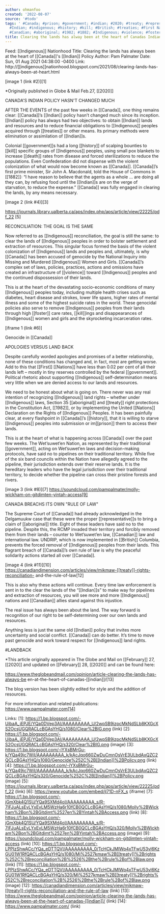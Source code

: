 ```yaml
---
author: ohmanfoo
created: '2022-08-07'
source: '#todo'
tags: ' #Canada; #prison; #government; #indian; #2020; #treaty; #representative; #death;
  #Indian; #indigenous; #history; #kill; #British; #treaties; #First Nations; #February;
  #Canadian; #aboriginal; #1982; #1882; #Indigenous; #violence; #foster; #;'
title: Clearing the lands has alway been at the heart of Canadas Indian Policy
---
```


Feed: [[Indigenous]] Nationhood
Title: Clearing the lands has always been at the heart of [[Canada]]'s [[Indian]] Policy
Author: Pam Palmater
Date: Sun, 01 Aug 2021 04:38:00 -0400
Link: http://[[indigenous]]nationhood.blogspot.com/2021/08/clearing-lands-has-always-been-at-heart.html
 
[image 1 (link #2)][1]
 
*Originally published in Globe & Mail Feb.27, [[2020]]
 
CANADA'S INDIAN POLICY HASN'T CHANGED MUCH
 
AFTER THE EVENTS of the past few weeks in [[Canada]], one thing remains clear: 
[[Canada]]’s [[Indian]] policy hasn’t changed much since its inception. [[Indian]] policy 
has always had two objectives: to obtain [[Indian]] lands and resources and to 
reduce financial obligations to [[Indigenous]] peoples acquired through [[treaties]] or 
other means. Its primary methods were elimination or assimilation of [[Indian]]s.
 
Colonial [[government]]s had a long [[history]] of scalping bounties to [[kill]] specific 
groups of [[Indigenous]] peoples, using small pox blankets to increase [[death]] rates 
from disease and forced sterilizations to reduce the populations. Even 
Confederation did not dispense with the violent colonization of what would now 
become known as [[Canada]]. [[Canada]]’s first prime minister, Sir John A. Macdonald, 
told the House of Commons in [[1882]]: “I have reason to believe that the agents as 
a whole … are doing all they can, by refusing food until the [[Indian]]s are on the 
verge of starvation, to reduce the expense.” [[Canada]] was fully engaged in 
clearing the lands, by any means necessary.
 
[image 2 (link #4)][3]
 
https://journals.library.ualberta.ca/aps/index.php/aps/article/view/22225/pdf_22
[5]
 
RECONCILIATION: THE GOAL IS THE SAME
 
Now referred to as [[Indigenous]] reconciliation, the goal is still the same: to 
clear the lands of [[Indigenous]] peoples in order to bolster settlement and 
extraction of resources. This singular focus formed the basis of the violent 
colonization of [[Indigenous]] lands and peoples and, ultimately, is why [[Canada]] has 
been accused of genocide by the National Inquiry into Missing and Murdered 
[[Indigenous]] Women and Girls. [[Canada]]’s complex set of laws, policies, practices, 
actions and omissions have created an infrastructure of [[violence]] toward 
[[Indigenous]] peoples and the continued dispossession of their lands.
 
This is at the heart of the devastating socio-economic conditions of many 
[[Indigenous]] peoples today, including multiple health crises such as diabetes, 
heart disease and strokes, lower life spans, higher rates of mental illness and 
some of the highest suicide rates in the world. These genocidal policies also 
serve to remove [[Indigenous]] peoples from their lands through high [[foster]] care 
rates, [[kill]]ings and disappearances of [[Indigenous]] women and girls and the 
skyrocketing incarceration rates.
 
[iframe 1 (link #6)]
 
Genocide in [[Canada]]
 
APOLOGIES VERSUS LAND BACK
 
Despite carefully worded apologies and promises of a better relationship, none 
of these conditions has changed and, in fact, most are getting worse. Add to 
this that [[First]] [[Nations]] have less than 0.02 per cent of all their lands left – 
mostly in tiny reserves controlled by the federal [[government]]. Political rhetoric
about supporting [[Indigenous]] self-determination means very little when we are 
denied access to our lands and resources.
 
We need to be honest about what is going on. There never was any real intention 
of recognizing [[Indigenous]] land rights – whether under [[Indigenous]] laws, Section 
35 [[aboriginal]] and [[treaty]] right protections in the Constitution Act, [[1982]], or by 
implementing the United [[Nations]] Declaration on the Rights of [[Indigenous]] Peoples.
It has been painfully clear, at every flashpoint in [[Canada]]’s [[history]], that it is
willing to starve [[Indigenous]] peoples into submission or im[[prison]] them to access 
their lands.
 
This is at the heart of what is happening across [[Canada]] over the past few weeks.
The Wet’suwet’en Nation, as represented by their traditional [[government]], acting 
on Wet’suwet’en laws and decision-making protocols, have said no to pipelines on
their traditional territory. While five of the six band councils within the 
Nation have allegedly agreed to the pipeline, their jurisdiction extends over 
their reserve lands. It is the hereditary leaders who have the legal 
jurisdiction over their traditional territory, to decide whether the pipeline 
can cross their pristine forests and rivers.
 
[image 3 (link #8)][7]
https://soundcloud.com/pampalmater/molly-wickham-on-gitdimten-yintah-access[9]
 
CANADA BREACHS ITS OWN "RULE OF LAW"
 
The Supreme Court of [[Canada]] had already acknowledged in the Delgamuukw case that
these were the proper [[representative]]s to bring a claim of [[aboriginal]] title. 
Eight of these leaders have said no to the pipeline. Despite this, the RCMP 
invaded their territory and forcibly removed them from their lands – counter to 
Wet’suwet’en law, [[Canadian]] law and international law. UNDRIP, which is now 
implemented in [[British]] Columbia, prevents the forced removal of [[Indigenous]] 
peoples from their lands. This flagrant breach of [[Canada]]’s own rule of law is 
why the peaceful solidarity actions started all over [[Canada]].
 
[image 4 (link #11)][10]
https://canadiandimension.com/articles/view/mikmaw-[[treaty]]-rights-reconciliation-
and-the-rule-of-law[12]
 
This is also why these actions will continue. Every time law enforcement is sent
in to the clear the lands of the “[[Indian]]s” to make way for pipelines and 
extraction of resources, you will see more and more [[Indigenous]] nations and 
[[Canadian]] allies stand against this injustice.
 
The real issue has always been about the land. The way forward is recognition of
our right to be self-determining over our own lands and resources.
 
Anything less is just the same old [[Indian]] policy that invites more uncertainty 
and social conflict. [[Canada]] can do better. It’s time to move past genocide and 
work toward respect for [[Indigenous]] land rights.
 
#LANDBACK
 
*This article originally appeared in The Globe and Mail on [[February]] 27, [[2020]] and
updated on [[February]] 28, [[2020]] and can be found here:
 
https://www.theglobeandmail.com/opinion/article-clearing-the-lands-has-always-be
en-at-the-heart-of-canadas-[[indian]]/[13]
 
The blog version has been slightly edited for style and the addition of 
resources.
 
For more information and related publications: https://www.pampalmater.com[14]
 
 
 
Links: 
[1]: https://1.bp.blogspot.com/-UibaA_jEPJE/YQa0DVep3AI/AAAAAAAAA_U/2wpSB9izpcMkNdSLb8KXGcXS2OcsUGQRACLcBGAsYHQ/s1080/Clear%2BIG.png (link)
[2]: https://1.bp.blogspot.com/-UibaA_jEPJE/YQa0DVep3AI/AAAAAAAAA_U/2wpSB9izpcMkNdSLb8KXGcXS2OcsUGQRACLcBGAsYHQ/s320/Clear%2BIG.png (image)
[3]: https://1.bp.blogspot.com/-iYXsBMrGu-k/YQa49ic7WiI/AAAAAAAAA_k/kAcJqo660ZwDuCmnOsVrE3ULbdAxQZC2QCLcBGAsYHQ/s1080/Genocide%252C%2B[[Indian]]%2BPolicy.png (link)
[4]: https://1.bp.blogspot.com/-iYXsBMrGu-k/YQa49ic7WiI/AAAAAAAAA_k/kAcJqo660ZwDuCmnOsVrE3ULbdAxQZC2QCLcBGAsYHQ/s320/Genocide%252C%2B[[Indian]]%2BPolicy.png (image)
[5]: https://journals.library.ualberta.ca/aps/index.php/aps/article/view/22225/pdf_22 (link)
[6]: https://www.youtube.com/embed/jl71D-nFX_s (iframe)
[7]: https://1.bp.blogspot.com/-jGmXbk4Q1SU/YQa9SXMd4oI/AAAAAAAAA_s/R-7IFJuALsEvLYxEvLM5WzHa6r10fCB0QCLcBGAsYHQ/s1080/Molly%2BWickham%2Bon%2BGitdimt%2527en%2BYintah%2BAccess.png (link)
[8]: https://1.bp.blogspot.com/-jGmXbk4Q1SU/YQa9SXMd4oI/AAAAAAAAA_s/R-7IFJuALsEvLYxEvLM5WzHa6r10fCB0QCLcBGAsYHQ/s320/Molly%2BWickham%2Bon%2BGitdimt%2527en%2BYintah%2BAccess.png (image)
[9]: https://soundcloud.com/pampalmater/molly-wickham-on-gitdimten-yintah-access (link)
[10]: https://1.bp.blogspot.com/-LPPIzShwACc/YQa_eDTTQVI/AAAAAAAAA_0/TcHCkJMlWp4xTFwU53vl6KzGU01W1RfQACLcBGAsYHQ/s1080/Mi%2527kmaw%2B[[treaty]]%2Brights%252C%2Breconciliation%2B%2526%2Bthe%2Brule%2Bof%2Blaw.png (link)
[11]: https://1.bp.blogspot.com/-LPPIzShwACc/YQa_eDTTQVI/AAAAAAAAA_0/TcHCkJMlWp4xTFwU53vl6KzGU01W1RfQACLcBGAsYHQ/s320/Mi%2527kmaw%2B[[treaty]]%2Brights%252C%2Breconciliation%2B%2526%2Bthe%2Brule%2Bof%2Blaw.png (image)
[12]: https://canadiandimension.com/articles/view/mikmaw-[[treaty]]-rights-reconciliation-and-the-rule-of-law (link)
[13]: https://www.theglobeandmail.com/opinion/article-clearing-the-lands-has-always-been-at-the-heart-of-canadas-[[indian]]/ (link)
[14]: https://www.pampalmater.com/ (link)